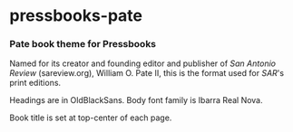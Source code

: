 # pressbooks-pate
### Pate book theme for Pressbooks

Named for its creator and founding editor and publisher of _San Antonio Review_ (sareview.org), William O. Pate II, this is the format used for _SAR_'s print editions. 

Headings are in OldBlackSans. Body font family is Ibarra Real Nova. 

Book title is set at top-center of each page. 
